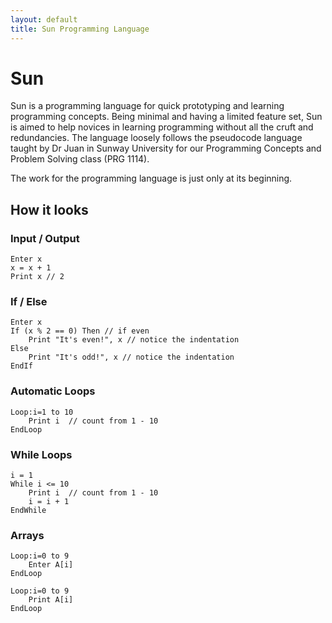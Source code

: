 ```yaml
---
layout: default
title: Sun Programming Language
---
```


# Sun

Sun is a programming language for quick prototyping and learning programming concepts. Being minimal and having a limited feature set, Sun is aimed to help novices in learning programming without all the cruft and redundancies. The language loosely follows the pseudocode language taught by Dr Juan in Sunway University for our Programming Concepts and Problem Solving class (PRG 1114).

The work for the programming language is just only at its beginning.

## How it looks

### Input / Output

```
Enter x
x = x + 1
Print x // 2
```

### If / Else
```
Enter x
If (x % 2 == 0) Then // if even
    Print "It's even!", x // notice the indentation
Else
    Print "It's odd!", x // notice the indentation
EndIf
```

### Automatic Loops
```
Loop:i=1 to 10
    Print i  // count from 1 - 10
EndLoop
```

### While Loops
```
i = 1
While i <= 10
	Print i  // count from 1 - 10
	i = i + 1
EndWhile
```

### Arrays
```
Loop:i=0 to 9
    Enter A[i]
EndLoop

Loop:i=0 to 9
    Print A[i]
EndLoop
```

